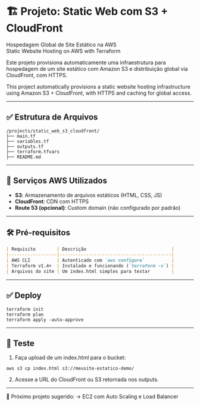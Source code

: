 # 🏗️ Projeto: Static Web com S3 + CloudFront  
Hospedagem Global de Site Estático na AWS  
Static Website Hosting on AWS with Terraform

Este projeto provisiona automaticamente uma infraestrutura para hospedagem de um site estático com Amazon S3 e distribuição global via CloudFront, com HTTPS.

This project automatically provisions a static website hosting infrastructure using Amazon S3 + CloudFront, with HTTPS and caching for global access.

---

## ✅ Estrutura de Arquivos
```
/projects/static_web_s3_cloudfront/
├── main.tf
├── variables.tf
├── outputs.tf
├── terraform.tfvars
├── README.md
```
---

## 🚀 Serviços AWS Utilizados

- **S3**: Armazenamento de arquivos estáticos (HTML, CSS, JS)
- **CloudFront**: CDN com HTTPS
- **Route 53 (opcional)**: Custom domain (não configurado por padrão)
---

## 🛠️ Pré-requisitos

```markdown
| Requisito        | Descrição                                |
|------------------|------------------------------------------|
| AWS CLI          | Autenticado com `aws configure`          |
| Terraform v1.4+  | Instalado e funcionando (`terraform -v`) |
| Arquivos do site | Um index.html simples para testar        |
```
---

## ✅ Deploy
```
terraform init
terraform plan
terraform apply -auto-approve
```
---

## 🧪 Teste

1. Faça upload de um index.html para o bucket:
```
aws s3 cp index.html s3://meusite-estatico-demo/
```
2. Acesse a URL do CloudFront ou S3 retornada nos outputs.
---

📘 Próximo projeto sugerido:
→ EC2 com Auto Scaling e Load Balancer
